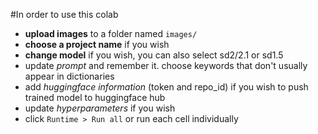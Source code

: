 #In order to use this colab

* **upload images** to a folder named `images/`
* **choose a project name** if you wish
* **change model** if you wish, you can also select sd2/2.1 or sd1.5
* update *prompt* and remember it. choose keywords that don't usually appear in dictionaries
* add *huggingface information* (token and repo_id) if you wish to push trained model to huggingface hub
* update *hyperparameters* if you wish
* click `Runtime > Run all` or run each cell individually
